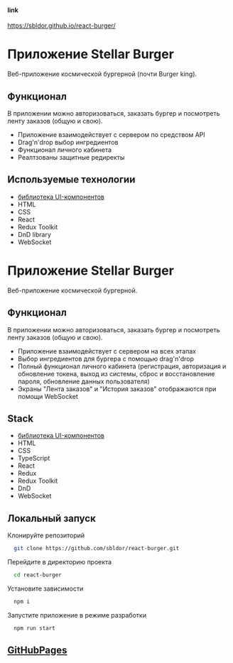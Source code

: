 
#### link
https://sbldor.github.io/react-burger/

# Приложение Stellar Burger
Веб-приложение космической бургерной (почти Burger king).

## Функционал

В приложении можно авторизоваться, заказать бургер и посмотреть ленту заказов (общую и свою).

- Приложение взаимодействует с сервером по средством API
- Drag'n'drop выбор ингредиентов
- Функционал личного кабинета
- Реалтзованы защитные редиректы

## Используемые технологии
* [библиотека UI-компонентов](https://yandex-praktikum.github.io/react-developer-burger-ui-components/)
* HTML
* CSS
* React
* Redux Toolkit 
* DnD library
* WebSocket
# Приложение Stellar Burger
Веб-приложение космической бургерной.
## Функционал

В приложении можно авторизоваться, заказать бургер и посмотреть ленту заказов (общую и свою).

- Приложение взаимодействует с сервером на всех этапах
- Выбор ингредиентов для бургера с помощью drag'n'drop
- Полный функционал личного кабинета (регистрация, авторизация и обновление токена, выход из системы, сброс и восстановление пароля, обновление данных пользователя)
- Экраны "Лента заказов" и "История заказов" отображаются при помощи WebSocket

## Stack
* [библиотека UI-компонентов](https://yandex-praktikum.github.io/react-developer-burger-ui-components/)
* HTML
* CSS
* TypeScript
* React
* Redux
* Redux Toolkit 
* DnD
* WebSocket

## Локальный запуск

Клонируйте репозиторий
```bash
  git clone https://github.com/sbldor/react-burger.git
```

Перейдите в директорию проекта
```bash
  cd react-burger
```

Установите зависимости
```bash
  npm i
```

Запустите приложение в режиме разработки
```bash
  npm run start
```


## [GitHubPages](https://sbldor.github.io/react-burger/)


